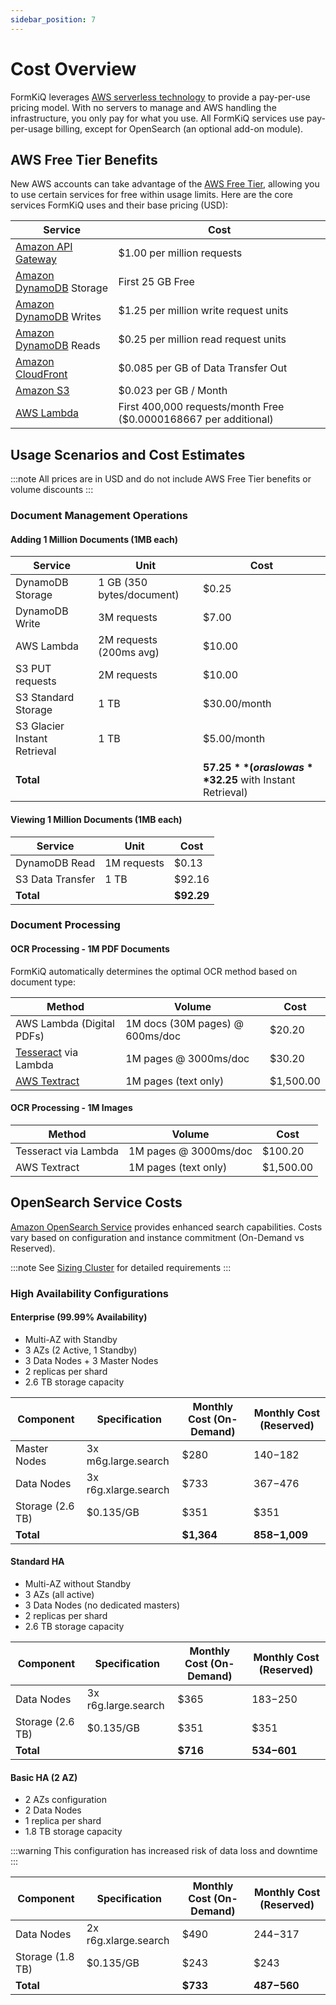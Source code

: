 ```yaml
---
sidebar_position: 7
---
```


# Cost Overview

FormKiQ leverages [AWS serverless technology](https://aws.amazon.com/serverless) to provide a pay-per-use pricing model. With no servers to manage and AWS handling the infrastructure, you only pay for what you use. All FormKiQ services use pay-per-usage billing, except for OpenSearch (an optional add-on module).

## AWS Free Tier Benefits

New AWS accounts can take advantage of the [AWS Free Tier](https://aws.amazon.com/free), allowing you to use certain services for free within usage limits. Here are the core services FormKiQ uses and their base pricing (USD):

| Service | Cost |
|---------|------|
| [Amazon API Gateway](https://aws.amazon.com/api-gateway/pricing) | $1.00 per million requests |
| [Amazon DynamoDB](https://aws.amazon.com/dynamodb/pricing/on-demand) Storage | First 25 GB Free |
| [Amazon DynamoDB](https://aws.amazon.com/dynamodb/pricing/on-demand) Writes | $1.25 per million write request units |
| [Amazon DynamoDB](https://aws.amazon.com/dynamodb/pricing/on-demand) Reads | $0.25 per million read request units |
| [Amazon CloudFront](https://aws.amazon.com/cloudfront/pricing) | $0.085 per GB of Data Transfer Out |
| [Amazon S3](https://aws.amazon.com/s3/pricing) | $0.023 per GB / Month |
| [AWS Lambda](https://aws.amazon.com/lambda/pricing) | First 400,000 requests/month Free ($0.0000168667 per additional) |

## Usage Scenarios and Cost Estimates

:::note
All prices are in USD and do not include AWS Free Tier benefits or volume discounts
:::

### Document Management Operations

#### Adding 1 Million Documents (1MB each)

| Service | Unit | Cost |
|---------|------|-------|
| DynamoDB Storage | 1 GB (350 bytes/document) | $0.25 |
| DynamoDB Write | 3M requests | $7.00 |
| AWS Lambda | 2M requests (200ms avg) | $10.00 |
| S3 PUT requests | 2M requests | $10.00 |
| S3 Standard Storage | 1 TB | $30.00/month |
| S3 Glacier Instant Retrieval | 1 TB | $5.00/month |
| **Total** | | **$57.25** (or as low as **$32.25** with Instant Retrieval) |

#### Viewing 1 Million Documents (1MB each)

| Service | Unit | Cost |
|---------|------|-------|
| DynamoDB Read | 1M requests | $0.13 |
| S3 Data Transfer | 1 TB | $92.16 |
| **Total** | | **$92.29** |

### Document Processing

#### OCR Processing - 1M PDF Documents

FormKiQ automatically determines the optimal OCR method based on document type:

| Method | Volume | Cost |
|--------|---------|-------|
| AWS Lambda (Digital PDFs) | 1M docs (30M pages) @ 600ms/doc | $20.20 |
| [Tesseract](https://github.com/tesseract-ocr/tesseract) via Lambda | 1M pages @ 3000ms/doc | $30.20 |
| [AWS Textract](https://aws.amazon.com/pm/textract) | 1M pages (text only) | $1,500.00 |

#### OCR Processing - 1M Images

| Method | Volume | Cost |
|--------|---------|-------|
| Tesseract via Lambda | 1M pages @ 3000ms/doc | $100.20 |
| AWS Textract | 1M pages (text only) | $1,500.00 |

## OpenSearch Service Costs

[Amazon OpenSearch Service](https://aws.amazon.com/opensearch-service) provides enhanced search capabilities. Costs vary based on configuration and instance commitment (On-Demand vs Reserved).

:::note
See [Sizing Cluster](/docs/formkiq-modules/modules/enhanced-fulltext-document-search#opensearch-configuration) for detailed requirements
:::

### High Availability Configurations

#### Enterprise (99.99% Availability)
- Multi-AZ with Standby
- 3 AZs (2 Active, 1 Standby)
- 3 Data Nodes + 3 Master Nodes
- 2 replicas per shard
- 2.6 TB storage capacity

| Component | Specification | Monthly Cost (On-Demand) | Monthly Cost (Reserved) |
|-----------|---------------|-------------------------|------------------------|
| Master Nodes | 3x m6g.large.search | $280 | $140-$182 |
| Data Nodes | 3x r6g.xlarge.search | $733 | $367-$476 |
| Storage (2.6 TB) | $0.135/GB | $351 | $351 |
| **Total** | | **$1,364** | **$858-$1,009** |

#### Standard HA
- Multi-AZ without Standby
- 3 AZs (all active)
- 3 Data Nodes (no dedicated masters)
- 2 replicas per shard
- 2.6 TB storage capacity

| Component | Specification | Monthly Cost (On-Demand) | Monthly Cost (Reserved) |
|-----------|---------------|-------------------------|------------------------|
| Data Nodes | 3x r6g.large.search | $365 | $183-$250 |
| Storage (2.6 TB) | $0.135/GB | $351 | $351 |
| **Total** | | **$716** | **$534-$601** |

#### Basic HA (2 AZ)
- 2 AZs configuration
- 2 Data Nodes
- 1 replica per shard
- 1.8 TB storage capacity

:::warning
This configuration has increased risk of data loss and downtime
:::

| Component | Specification | Monthly Cost (On-Demand) | Monthly Cost (Reserved) |
|-----------|---------------|-------------------------|------------------------|
| Data Nodes | 2x r6g.xlarge.search | $490 | $244-$317 |
| Storage (1.8 TB) | $0.135/GB | $243 | $243 |
| **Total** | | **$733** | **$487-$560** |